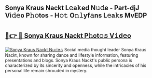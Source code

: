 ## Sonya Kraus Nackt L𝚎a𝚔ed N𝚞𝚍e - Part-djJ Vi𝚍𝚎o P𝚑𝚘tos - H𝚘𝚝 O𝚗𝚕yf𝚊ns L𝚎a𝚔s MvEDP

# <h2><a href="http://kf8xhi.oniu.top/?m=Sonya+Kraus+Nackt">🔗👉 🔴 Sonya Kraus Nackt P𝚑ot𝚘𝚜 V𝚒d𝚎o</a></h2>

[![Sonya Kraus Nackt Nu𝚍e𝚜](https://i.imgur.com/0qMVB7G.gif)](http://kf8xhi.oniu.top/?m=Sonya+Kraus+Nackt)
Social media thought leader Sonya Kraus Nackt, known for sharing dance and lifestyle information, featuring presentations and blogs. Sonya Kraus Nackt's public persona is characterized by its sincerity and openness, while the intricacies of his personal life remain shrouded in mystery.  
